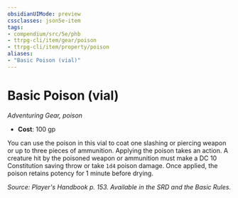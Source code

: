 ```yaml
---
obsidianUIMode: preview
cssclasses: json5e-item
tags:
- compendium/src/5e/phb
- ttrpg-cli/item/gear/poison
- ttrpg-cli/item/property/poison
aliases: 
- "Basic Poison (vial)"
---
```

# Basic Poison (vial)
*Adventuring Gear, poison*  

- **Cost**: 100 gp

You can use the poison in this vial to coat one slashing or piercing weapon or up to three pieces of ammunition. Applying the poison takes an action. A creature hit by the poisoned weapon or ammunition must make a DC 10 Constitution saving throw or take `1d4` poison damage. Once applied, the poison retains potency for 1 minute before drying.

*Source: Player's Handbook p. 153. Available in the SRD and the Basic Rules.*